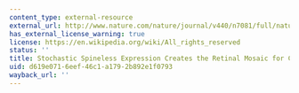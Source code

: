 ```yaml
---
content_type: external-resource
external_url: http://www.nature.com/nature/journal/v440/n7081/full/nature04615.html
has_external_license_warning: true
license: https://en.wikipedia.org/wiki/All_rights_reserved
status: ''
title: Stochastic Spineless Expression Creates the Retinal Mosaic for Colour Vision
uid: d619e071-6eef-46c1-a179-2b892e1f0793
wayback_url: ''
---
```

